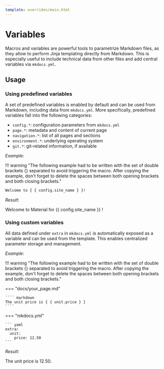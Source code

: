 ```yaml
---
template: overrides/main.html
---
```


# Variables

Macros and variables are powerful tools to parametrize Markdown files, as they 
allow to perform Jinja templating directly from Markdown. This is especially 
useful to include technical data from other files and add central variables via 
`mkdocs.yml`.

## Usage

### Using predefined variables

A set of predefined variables is enabled by default and can be used from 
Markdown, including data from `mkdocs.yml`. More specifically, predefined 
variables fall into the following categories:

- `config.*`: configuration parameters from `mkdocs.yml`
- `page.*`: metadata and content of current page
- `navigation.*`: list of all pages and sections
- `environment.*`: underlying operating system
- `git.*`: git-related information, if available

_Example_:

!!! warning "The following example had to be written with the set of double brackets {} separated to avoid triggering the macro. After copying the example, don't forget to delete the spaces between both opening brackets and both closing brackets."

``` markdown
Welcome to { { config.site_name } }!
```

_Result_:

Welcome to Material for {{ config.site_name }} !

### Using custom variables

All data defined under `extra` in `mkdocs.yml` is automatically exposed as a
variable and can be used from the template. This enables centralized parameter
storage and management.

_Example_:

!!! warning "The following example had to be written with the set of double brackets {} separated to avoid triggering the macro. After copying the example, don't forget to delete the spaces between both opening brackets and both closing brackets."

=== "docs/your_page.md"

    ```` markdown
    The unit price is { { unit.price } }
    ````

=== "mkdocs.yml"

    ``` yaml
    extra:
      unit:
        price: 12.50
    ```

_Result_:

The unit price is 12.50.